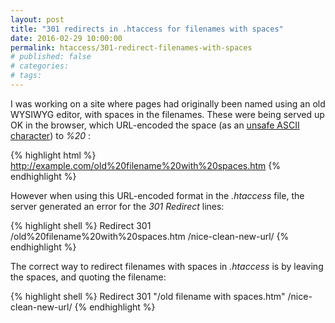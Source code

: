 ```yaml
---
layout: post
title: "301 redirects in .htaccess for filenames with spaces"
date: 2016-02-29 10:00:00
permalink: htaccess/301-redirect-filenames-with-spaces
# published: false
# categories: 
# tags: 
---
```

I was working on a site where pages had originally been named using an old WYSIWYG editor, with spaces in the filenames.  These were being served up OK in the browser, which URL-encoded the space (as an [unsafe ASCII character](http://www.w3schools.com/tags/ref_urlencode.asp)) to *%20* :

{% highlight html %}
http://example.com/old%20filename%20with%20spaces.htm
{% endhighlight %}

However when using this URL-encoded format in the *.htaccess* file, the server generated an error for the *301 Redirect* lines: 

{% highlight shell %}
Redirect 301 /old%20filename%20with%20spaces.htm /nice-clean-new-url/
{% endhighlight %}

The correct way to redirect filenames with spaces in *.htaccess* is by leaving the spaces, and quoting the filename:

{% highlight shell %}
Redirect 301 "/old filename with spaces.htm" /nice-clean-new-url/
{% endhighlight %}
